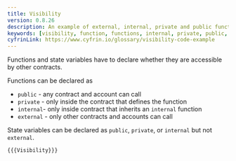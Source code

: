 ```yaml
---
title: Visibility
version: 0.8.26
description: An example of external, internal, private and public functions in Solidity
keywords: [visibility, function, functions, internal, private, public, external]
cyfrinLink: https://www.cyfrin.io/glossary/visibility-code-example
---
```


Functions and state variables have to declare whether they are accessible by other contracts.

Functions can be declared as

- `public` - any contract and account can call
- `private` - only inside the contract that defines the function
- `internal`- only inside contract that inherits an `internal` function
- `external` - only other contracts and accounts can call

State variables can be declared as `public`, `private`, or `internal` but not `external`.

```solidity
{{{Visibility}}}
```
